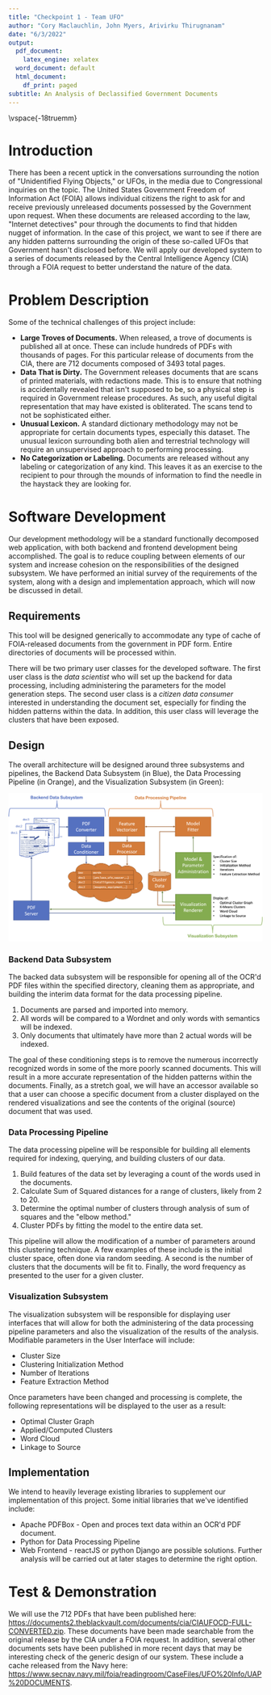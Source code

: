 ```yaml
---
title: "Checkpoint 1 - Team UFO"
author: "Cory Maclauchlin, John Myers, Arivirku Thirugnanam"
date: "6/3/2022"
output:
  pdf_document:
    latex_engine: xelatex
  word_document: default
  html_document:
    df_print: paged
subtitle: An Analysis of Declassified Government Documents
---
```

\vspace{-18truemm}

# Introduction
There has been a recent uptick in the conversations surrounding the notion of "Unidentified Flying Objects," or UFOs, in the media due to Congressional inquiries on the topic. The United States Government Freedom of Information Act (FOIA) allows individual citizens the right to ask for and receive previously unreleased documents possessed by the Government upon request. When these documents are released according to the law, "Internet detectives" pour through the documents to find that hidden nugget of information. In the case of this project, we want to see if there are any hidden patterns surrounding the origin of these so-called UFOs that Government hasn't disclosed before. We will apply our developed system to a series of documents released by the Central Intelligence Agency (CIA) through a FOIA request to better understand the nature of the data.

# Problem Description
Some of the technical challenges of this project include:

* **Large Troves of Documents.** When released, a trove of documents is published all at once. These can include hundreds of PDFs with thousands of pages. For this particular release of documents from the CIA, there are 712 documents composed of 3493 total pages.
* **Data That is Dirty.** The Government releases documents that are scans of printed materials, with redactions made. This is to ensure that nothing is accidentally revealed that isn't supposed to be, so a physical step is required in Government release procedures. As such, any useful digital representation that may have existed is obliterated. The scans tend to not be sophisticated either.
* **Unusual Lexicon.** A standard dictionary methodology may not be appropriate for certain documents types, especially this dataset. The unusual lexicon surrounding both alien and terrestrial technology will require an unsupervised approach to performing processing.
* **No Categorization or Labeling.** Documents are released without any labeling or categorization of any kind. This leaves it as an exercise to the recipient to pour through the mounds of information to find the needle in the haystack they are looking for.

# Software Development

Our development methodology will be a standard functionally decomposed web application, with both backend and frontend development being accomplished. The goal is to reduce coupling between elements of our system and increase cohesion on the responsibilities of the designed subsystem. We have performed an initial survey of the requirements of the system, along with a design and implementation approach, which will now be discussed in detail.

## Requirements

This tool will be designed generically to accommodate any type of cache of FOIA-released documents from the government in PDF form. Entire directories of documents will be processed within.

There will be two primary user classes for the developed software. The first user class is the *data scientist* who will set up the backend for data processing, including administering the parameters for the model generation steps. The second user class is a *citizen data consumer* interested in understanding the document set, especially for finding the hidden patterns within the data. In addition, this user class will leverage the clusters that have been exposed.

## Design

The overall architecture will be designed around three subsystems and pipelines, the Backend Data Subsystem (in Blue), the Data Processing Pipeline (in Orange), and the Visualization Subsystem (in Green):

![](architecture.png)

### Backend Data Subsystem
The backed data subsystem will be responsible for opening all of the OCR'd PDF files within the specified directory, cleaning them as appropriate, and building the interim data format for the data processing pipeline. 

1. Documents are parsed and imported into memory.
1. All words will be compared to a Wordnet and only words with semantics will be indexed.
1. Only documents that ultimately have more than 2 actual words will be indexed.

The goal of these conditioning steps is to remove the numerous incorrectly recognized words in some of the more poorly scanned documents. This will result in a more accurate representation of the hidden patterns within the documents. Finally, as a stretch goal, we will have an accessor available so that a user can choose a specific document from a cluster displayed on the rendered visualizations and see the contents of the original (source) document that was used.

### Data Processing Pipeline
The data processing pipeline will be responsible for building all elements required for indexing, querying, and building clusters of our data.

1. Build features of the data set by leveraging a count of the words used in the documents.
1. Calculate Sum of Squared distances for a range of clusters, likely from 2 to 20.
1. Determine the optimal number of clusters through analysis of sum of squares and the "elbow method."
1. Cluster PDFs by fitting the model to the entire data set.

This pipeline will allow the modification of a number of parameters around this clustering technique. A few examples of these include is the initial cluster space, often done via random seeding. A second is the number of clusters that the documents will be fit to. Finally, the word frequency as presented to the user for a given cluster.

### Visualization Subsystem
The visualization subsystem will be responsible for displaying user interfaces that will allow for both the administering of the data processing pipeline parameters and also the visualization of the results of the analysis. Modifiable parameters in the User Interface will include:

 * Cluster Size
 * Clustering Initialization Method 
 * Number of Iterations
 * Feature Extraction Method

Once parameters have been changed and processing is complete, the following representations will be displayed to the user as a result:

 * Optimal Cluster Graph
 * Applied/Computed Clusters
 * Word Cloud
 * Linkage to Source

## Implementation
We intend to heavily leverage existing libraries to supplement our implementation of this project. Some initial libraries that we've identified include:

 * Apache PDFBox - Open and proces text data within an OCR'd PDF document.
 * Python for Data Processing Pipeline
 * Web Frontend - reactJS or python Django are possible solutions. Further analysis will be carried out at later stages to determine the right option.

# Test & Demonstration

We will use the 712 PDFs that have been published here: https://documents2.theblackvault.com/documents/cia/CIAUFOCD-FULL-CONVERTED.zip. These documents have been made searchable from the original release by the CIA under a FOIA request. In addition, several other documents sets have been published in more recent days that may be interesting check of the generic design of our system. These include a cache released from the Navy here: https://www.secnav.navy.mil/foia/readingroom/CaseFiles/UFO%20Info/UAP%20DOCUMENTS.

